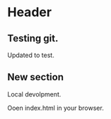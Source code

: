 # Header
## Testing git.
Updated to test.

## New section

Local devolpment.

Ooen index.html in your browser.